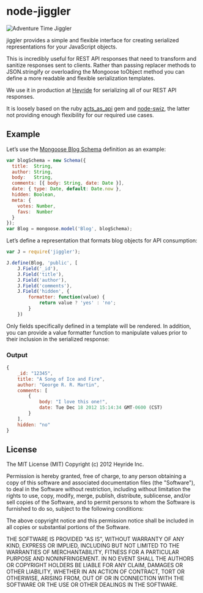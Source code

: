 node-jiggler
==============

![Adventure Time Jiggler](http://a3094b75ef3de92d2032-5e0efc983ceed99b1f53c92d149fb2f5.r69.cf1.rackcdn.com/jiggler.gif)

jiggler provides a simple and flexible interface for creating serialized representations for your JavaScript objects.

This is incredibly useful for REST API responses that need to transform and sanitize responses sent to clients. Rather than
passing replacer methods to JSON.stringify or overloading the Mongoose toObject method you can define a more readable and flexible serialization templates.

We use it in production at [Heyride](http://heyride.com) for serializing all of our REST API responses.

It is loosely based on the ruby [acts_as_api](https://github.com/fabrik42/acts_as_api) gem and [node-swiz](https://github.com/racker/node-swiz),
the latter not providing enough flexibility for our required use cases.

## Example

Let’s use the [Mongoose Blog Schema](http://mongoosejs.com) definition as an example:

```javascript
var blogSchema = new Schema({
  title:  String,
  author: String,
  body:   String,
  comments: [{ body: String, date: Date }],
  date: { type: Date, default: Date.now },
  hidden: Boolean,
  meta: {
    votes: Number,
    favs:  Number
  }
});
var Blog = mongoose.model('Blog', blogSchema);
```

Let’s define a representation that formats blog objects for API consumption:

```javascript
var J = require('jiggler');

J.define(Blog, 'public', [
    J.Field('_id'),
    J.Field('title'),
    J.Field('author'),
    J.Field('comments'),
    J.Field('hidden', {
    	formatter: function(value) {
    		return value ? 'yes' : 'no';
    	}
    })
```
Only fields specifically defined in a template will be rendered. In addition, you can provide a value formatter function to manipulate values prior to their inclusion in the serialized response:

### Output

```javascript
{
	_id: "12345",
	title: "A Song of Ice and Fire",
	author: "George R. R. Martin",
	comments: [
		{
			body: "I love this one!",
			date: Tue Dec 18 2012 15:14:34 GMT-0600 (CST)
		}
	],
	hidden: "no"
}
```

## License

The MIT License (MIT) Copyright (c) 2012 Heyride Inc.

Permission is hereby granted, free of charge, to any person obtaining a copy of this software and associated documentation files (the "Software"), to deal in the Software without restriction, including without limitation the rights to use, copy, modify, merge, publish, distribute, sublicense, and/or sell copies of the Software, and to permit persons to whom the Software is furnished to do so, subject to the following conditions:

The above copyright notice and this permission notice shall be included in all copies or substantial portions of the Software.

THE SOFTWARE IS PROVIDED "AS IS", WITHOUT WARRANTY OF ANY KIND, EXPRESS OR IMPLIED, INCLUDING BUT NOT LIMITED TO THE WARRANTIES OF MERCHANTABILITY, FITNESS FOR A PARTICULAR PURPOSE AND NONINFRINGEMENT. IN NO EVENT SHALL THE AUTHORS OR COPYRIGHT HOLDERS BE LIABLE FOR ANY CLAIM, DAMAGES OR OTHER LIABILITY, WHETHER IN AN ACTION OF CONTRACT, TORT OR OTHERWISE, ARISING FROM, OUT OF OR IN CONNECTION WITH THE SOFTWARE OR THE USE OR OTHER DEALINGS IN THE SOFTWARE.